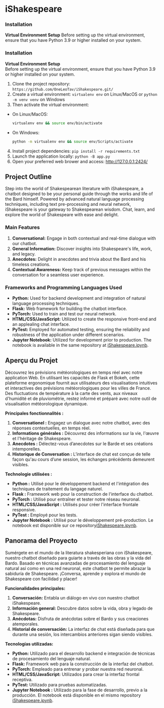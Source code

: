 # iShakespeare

### Installation

**Virtual Environment Setup**
Before setting up the virtual environment, ensure that you have Python 3.9 or higher installed on your system.

### Installation
**Virtual Environment Setup**\
Before setting up the virtual environment, ensure that you have Python 3.9 or higher installed on your system.
1. Clone the project repository: `https://github.com/OneLeoTav/iShakespeare.git/`
2. Create a virtual environment: `virtualenv env` on Linux/MacOS or `python -m venv venv` on Windows
3. Then activate the virtual environment:
- On Linux/MacOS:
  ```bash
  virtualenv env && source env/bin/activate
  ```
- On Windows:
    ```bash
    python -m virtualenv env && source env/Scripts/activate
    ```
4. Install project dependencies: `pip install -r requirements.txt`
5. Launch the application locally: `python -B app.py`
6. Open your preferred web brower and access: http://127.0.0.1:2424/

## Project Outline
Step into the world of Shakespearean literature with iShakespeare, a chatbot designed to be your personal guide through the works and life of the Bard himself. Powered by advanced natural language processing techniques, including text pre-processing and neural network, iShakespeare is your gateway to Shakespearean wisdom. Chat, learn, and explore the world of Shakespeare with ease and delight.

### Main Features
1. **Conversational:** Engage in both contextual and real-time dialogue with our chatbot.
2. **General Information:** Discover insights into Shakespeare's life, work, and legacy.
3. **Anecdotes:** Delight in anecdotes and trivia about the Bard and his timeless creations.
3. **Contextual Awareness:** Keep track of previous messages within the conversation for a seamless user experience.

### Frameworks and Programming Languages Used
- **Python:** Used for backend development and integration of natural language processing techniques.
- **Flask:** Web framework for building the chatbot interface.
- **PyTorch:** Used to train and test our neural network.
- **HTML/CSS/JavaScript:** Utilized to create the responsive front-end and an applealing chat interface.
- **PyTest:** Employed for automated testing, ensuring the reliability and robustness of the application under different scenarios.
- **Jupyter Notebook:** Utilized for development prior to production. The notebook is available in the same repository at [iShakespeare.ipynb](https://github.com/OneLeoTav/GenerativeWizard/blob/main/iShakespeare.ipynb).

## Aperçu du Projet
Découvrez les prévisions météorologiques en temps réel avec notre application Web. En utilisant les capacités de Flask et Bokeh, cette plateforme ergonomique fournit aux utilisateurs des visualisations intuitives et interactives des prévisions météorologiques pour les villes de France. Des fluctuations de température à la carte des vents, aux niveaux d'humidité et de pluviométrie, restez informé et préparé avec notre outil de visualisation météorologique dynamique.

**Principales fonctionnalités :**
1. **Conversationel :** Engagez un dialogue avec notre chatbot, avec des réponses contextuelles, en temps réel. 
2. **Informations générales :** Découvrez des informations sur la vie, l'œuvre et l'héritage de Shakespeare.
4. **Anecdotes :** Délectez-vous d’anecdotes sur le Barde et ses créations intemporelles.
5. **Historique de Conversation :** L’interface de chat est conçue de telle façon qu'au cours d’une session, les échanges précédents demeurent visibles.


**Technologie utilisées :**
- **Python :** Utilisé pour le développement backend et l'intégration des techniques de traitement du langage naturel.
- **Flask :** Framework web pour la construction de l'interface du chatbot.
- **PyTorch :** Utilisé pour entraîner et tester notre réseau neuronal.
- **HTML/CSS/JavaScript :** Utilisés pour créer l'interface frontale responsive.
- **PyTest :** Employé pour les tests.
- **Jupyter Notebook :** Utilisé pour le développement pré-production. Le notebook est disponible sur ce repository[iShakespeare.ipynb](https://github.com/OneLeoTav/GenerativeWizard/blob/main/iShakespeare.ipynb).

## Panorama del Proyecto
Sumérgete en el mundo de la literatura shakesperiana con iShakespeare, nuestro chatbot diseñado para guiarte a través de las obras y la vida del Bardo. Basado en técnicas avanzadas de procesamiento del lenguaje natural así como en una red neuronal, este chatbot te permite abrazar la sabiduría de Shakespeare. ¡Conversa, aprende y explora el mundo de Shakespeare con facilidad y placer!


**Funcionalidades principales:**
1. **Conversación:** Entabla un diálogo en vivo con nuestro chatbot iShakespeare.
2. **Información general:** Descubre datos sobre la vida, obra y legado de Shakespeare.
3. **Anécdotas:** Disfruta de anécdotas sobre el Bardo y sus creaciones atemporales.
4. **Historial de conversación:** La interfaz de chat está diseñada para que durante una sesión, los intercambios anteriores sigan siendo visibles.


**Tecnologías utilizadas:**
- **Python:** Utilizado para el desarrollo backend e integración de técnicas de procesamiento del lenguaje natural.
- **Flask:** Framework web para la construcción de la interfaz del chatbot.
- **PyTorch:** Empleado para entrenar y probar nuestra red neuronal.
- **HTML/CSS/JavaScript:** Utilizados para crear la interfaz frontal receptiva.
- **PyTest:** Utilizado para pruebas automatizadas.
- **Jupyter Notebook :** Utilizado para la fase de desarrollo, previo a la producción. El notebook está disponible en el mismo repository [iShakespeare.ipynb](https://github.com/OneLeoTav/GenerativeWizard/blob/main/iShakespeare.ipynb).
